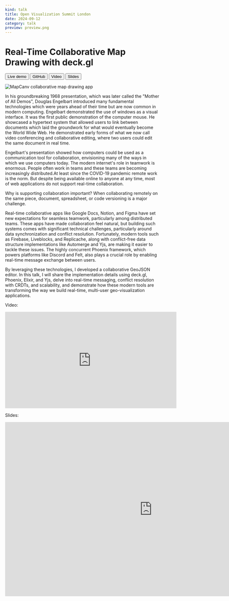 ```yaml
---
kind: talk
title: Open Visualization Summit London
date: 2024-09-12
category: talk
preview: preview.png
---
```


# Real-Time Collaborative Map Drawing with deck.gl

<button href="https://mapcanv.com">Live demo</button>
<button href="https://github.com/ilyabo/mapcanv" variant=outline>GitHub</button>
<button  variant=outline href="https://www.youtube.com/watch?v=feMRman7iSo&list=PLyspMSh4XhLN1_EQY-_eyg_gs8z3psSJ2&index=17">Video</button>
<button href="https://docs.google.com/presentation/d/1MYJyhuwWawoC4MRmYsPxAwblP1QxNGY6A6l6ogeyvZc/edit?usp=sharing" variant=outline>Slides</button>


![MapCanv collaborative map drawing app](mapcanv.png)

In his groundbreaking 1968 presentation, which was later called the "Mother of All Demos", Douglas Engelbart introduced many fundamental technologies which were years ahead of their time but are now common in modern computing.
Engelbart demonstrated the use of windows as a visual interface. It was the first public demonstration of the computer mouse. He showcased a hypertext system that allowed users to link between documents which laid the groundwork for what would eventually become the World Wide Web. He demonstrated early forms of what we now call video conferencing and collaborative editing, where two users could edit the same document in real time.

Engelbart's presentation showed how computers could be used as a communication tool for collaboration, envisioning many of the ways in which we use computers today.
The modern internet's role in teamwork is enormous. People often work in teams and these teams are becoming increasingly distributed.At least since the COVID-19 pandemic remote work is the norm. But despite being available online to anyone at any time, most of web applications do not support real-time collaboration.

Why is supporting collaboration important?
When collaborating remotely on the same piece, document, spreadsheet, or code versioning is a major challenge.

Real-time collaborative apps like Google Docs, Notion, and Figma have set new expectations for seamless teamwork, particularly among distributed teams. These apps have made collaboration feel natural, but building such systems comes with significant technical challenges, particularly around data synchronization and conflict resolution. Fortunately, modern tools such as Firebase, Liveblocks, and Replicache, along with conflict-free data structure implementations like Automerge and Yjs, are making it easier to tackle these issues. The highly concurrent Phoenix framework, which powers platforms like Discord and Felt, also plays a crucial role by enabling real-time message exchange between users.

By leveraging these technologies, I developed a collaborative GeoJSON editor. In this talk, I will share the implementation details using deck.gl, Phoenix, Elixir, and Yjs, delve into real-time messaging, conflict resolution with CRDTs, and scalability, and demonstrate how these modern tools are transforming the way we build real-time, multi-user geo-visualization applications.

Video:
<iframe width="560" height="315" src="https://www.youtube.com/embed/feMRman7iSo?si=rOH_ho9EQpPS8OQn" title="YouTube video player" frameborder="0" allow="accelerometer; autoplay; clipboard-write; encrypted-media; gyroscope; picture-in-picture; web-share" referrerpolicy="strict-origin-when-cross-origin" allowfullscreen></iframe>


Slides:
<iframe src="https://docs.google.com/presentation/d/1MYJyhuwWawoC4MRmYsPxAwblP1QxNGY6A6l6ogeyvZc/embed?start=false&loop=false&delayms=3000" frameborder="0" width="960" height="569" allowfullscreen={true} mozallowfullscreen="true" webkitallowfullscreen="true"></iframe>
